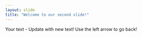 ```yaml
---
layout: slide
title: "Welcome to our second slide!"
---
```

Your text - Update with new text!
Use the left arrow to go back!
